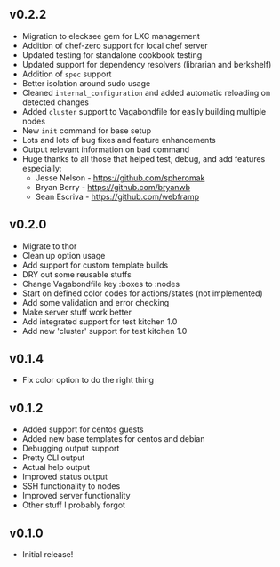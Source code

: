 ## v0.2.2
* Migration to elecksee gem for LXC management
* Addition of chef-zero support for local chef server
* Updated testing for standalone cookbook testing
* Updated support for dependency resolvers (librarian and berkshelf)
* Addition of `spec` support
* Better isolation around sudo usage
* Cleaned `internal_configuration` and added automatic reloading on detected changes
* Added `cluster` support to Vagabondfile for easily building multiple nodes
* New `init` command for base setup
* Lots and lots of bug fixes and feature enhancements
* Output relevant information on bad command
* Huge thanks to all those that helped test, debug, and add features especially:
  * Jesse Nelson - https://github.com/spheromak
  * Bryan Berry - https://github.com/bryanwb
  * Sean Escriva - https://github.com/webframp


## v0.2.0
* Migrate to thor
* Clean up option usage
* Add support for custom template builds
* DRY out some reusable stuffs
* Change Vagabondfile key :boxes to :nodes
* Start on defined color codes for actions/states (not implemented)
* Add some validation and error checking
* Make server stuff work better
* Add integrated support for test kitchen 1.0
* Add new 'cluster' support for test kitchen 1.0

## v0.1.4
* Fix color option to do the right thing

## v0.1.2
* Added support for centos guests
* Added new base templates for centos and debian
* Debugging output support
* Pretty CLI output
* Actual help output
* Improved status output
* SSH functionality to nodes
* Improved server functionality
* Other stuff I probably forgot

## v0.1.0
* Initial release!
